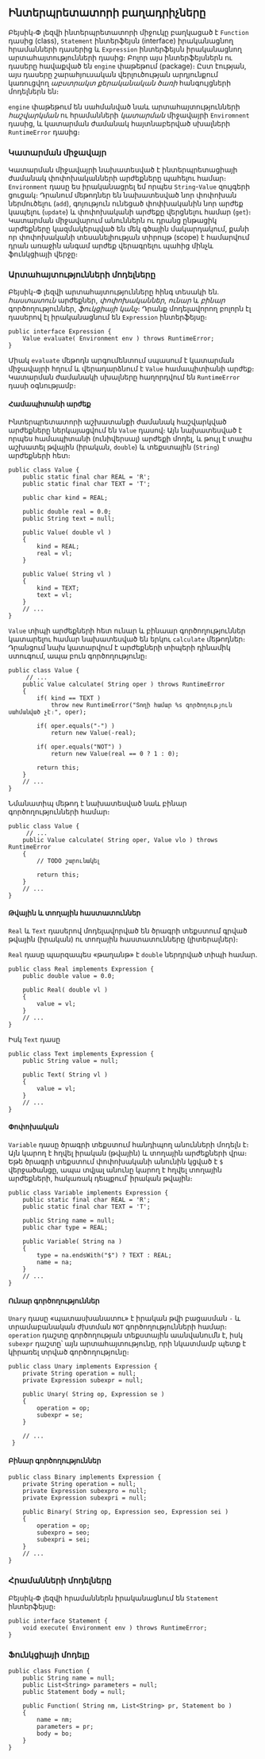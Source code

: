 ## Ինտերպրետատորի բաղադրիչները

Բեյսիկ֊Փ լեզվի ինտերպրետատորի միջուկը բաղկացած է `Function` դասից (class), 
`Statement` ինտերֆեյսն (interface) իրականացնող հրամանների դասերից և `Expression` 
ինտերֆեյսն իրականացնող արտահայտությունների դասից։ Բոլոր այս ինտերֆեյսներն ու 
դասերը հավաքված են `engine` փաթեթում (package)։ Ըստ էության, այս դասերը 
շարահյուսական վերլուծության արդյունքում կառուցվող _աբստրակտ քերականական ծառի_
հանգույցների մոդելներն են։

`engine` փաթեթում են սահմանված նաև արտահայտությունների _հաշվարկման_ ու հրամանների 
_կատարման_ միջավայրի `Enviromnent` դասից, և կատարման ժամանակ հայտնաբերված 
սխալների `RuntimeError` դասից։


### Կատարման միջավայր

Կատարման միջավայրի նախատեսված է ինտերպրետացիայի ժամանակ փոփոխականների արժեքները 
պահելու համար։ `Environment` դասը ես իրականացրել եմ որպես `String`-`Value`
զույգերի ցուցակ։ Դրանում մեթոդներ են նախատեսված նոր փոփոխան ներմուծելու (`add`), 
գոյություն ունեցած փոփխականին նոր արժեք կապելու (`update`) և փոփոխականի արժեքը 
վերցնելու համար (`get`)։ Կատարման միջավարում անուններն ու դրանց ընթացիկ արժեքները
կազմակերպված են մեկ գծային մակարդակում, քանի որ փոփոխականի տեսանելիության տիրույթ 
(scope) է համարվում դրան առաջին անգամ արժեք վերագրելու պահից մինչև ֆունկցիայի վերջը։


### Արտահայտությունների մոդելները

Բեյսիկ-Փ լեզվի արտահայտությունները հինգ տեսակի են. _հաստատուն_ արժեքներ, 
_փոփոխականներ_, _ունար_ և _բինար_ գործողություններ, _ֆուկցիայի կանչ_։ Դրանք 
մոդելավորող բոլորն էլ դասերով էլ իրականացնում են `Expression` ինտերֆեյսը։

````
public interface Expression {
    Value evaluate( Environment env ) throws RuntimeError;
}
````

Միակ `evaluate` մեթոդն արգումենտում սպասում է կատարման միջավայրի հղում և
վերադարձնում է `Value` համապիտիանի արժեք։ Կատարման ժամանակի սխալները
հաղորդվում են `RuntimeError` դասի օգնությամբ։


#### Համապիտանի արժեք

Ինտերպրետատորի աշխատանքի ժամանակ հաշվարկված արժեքները ներկայացվում են `Value`
դասով։ Այն նախատեսված է որպես համապիտանի (ունիվերսալ) արժեքի մոդել, և թույլ է
տալիս աշխատել թվային (իրական, `double`) և տեքստային (`String`) արժեքների
հետ։

````
public class Value {
    public static final char REAL = 'R';
    public static final char TEXT = 'T';

    public char kind = REAL;

    public double real = 0.0;
    public String text = null;

    public Value( double vl )
    {
        kind = REAL;
        real = vl;
    }

    public Value( String vl )
    {
        kind = TEXT;
        text = vl;
    }
    // ...
}
````

`Value` տիպի արժեքների հետ ունար և բինաար գործողություններ կատարելու համար
 նախատեսված են երկու `calculate` մեթոդներ։ Դրանցում նախ կատարվում է արժեքների
 տիպերի դինամիկ ստուգում, ապա բուն գործողությունը։
 
````
public class Value {
     // ...
    public Value calculate( String oper ) throws RuntimeError
    {
        if( kind == TEXT )
            throw new RuntimeError("Տողի համար %s գործողություն սահմանված չէ։", oper);

        if( oper.equals("-") )
            return new Value(-real);

        if( oper.equals("NOT") )
            return new Value(real == 0 ? 1 : 0);

        return this;
    }
    // ...
}
````

Նմանատիպ մեթոդ է նախատեսված նաև բինար գործողությունների համար։

````
public class Value {
     // ...
    public Value calculate( String oper, Value vlo ) throws RuntimeError
    {
        // TODO շարունակել

        return this;
    }
    // ...
}
````


#### Թվային և տողային հաստատուններ

`Real` և `Text` դասերով մոդելավորված են ծրագրի տեքստում գրված թվային (իրական) 
ու տողային հաստատունները (լիտերալներ)։

`Real` դասը պարզապես «թաղանթ» է `double` ներդրված տիպի համար․

````
public class Real implements Expression {
    public double value = 0.0;

    public Real( double vl )
    {
        value = vl;
    }
    // ...
}
````

Իսկ `Text` դասը

````
public class Text implements Expression {
    public String value = null;

    public Text( String vl )
    {
        value = vl;
    }
    // ...
}
````



#### Փոփոխական

`Variable` դասը ծրագրի տեքստում հանդիպող անունների մոդելն է։ Այն կարող է հղվել
իրական (թվային) և տողային արժեքների վրա։ Եթե ծրագրի տեքստում փոփոխականի անունին
կցված է `$` վերջածանցը, ապա տվյալ անունը կարող է հղվել տողային արժեքների, 
հակառակ դեպքում՝ իրական թվային։

````
public class Variable implements Expression {
    public static final char REAL = 'R';
    public static final char TEXT = 'T';

    public String name = null;
    public char type = REAL;

    public Variable( String na )
    {
        type = na.endsWith("$") ? TEXT : REAL;
        name = na;
    }
    // ...
}
````


#### Ունար գործողություններ

`Unary` դասը «պատասխանատու» է իրական թվի բացասման `-` և տրամաբանական 
ժխտման `NOT` գործողությունների համար։ `operation` դաշտը գործողության
տեքստային աանվանումն է, իսկ `subexpr` դաշտը՝ այն արտահայտությունը, 
որի նկատմամբ պետք է կիրառել տրված գործողությունը։ 

````
public class Unary implements Expression {
    private String operation = null;
    private Expression subexpr = null;

    public Unary( String op, Expression se )
    {
        operation = op;
        subexpr = se;
    }

    // ...
 }
````

#### Բինար գործողություններ

````
public class Binary implements Expression {
    private String operation = null;
    private Expression subexpro = null;
    private Expression subexpri = null;

    public Binary( String op, Expression seo, Expression sei )
    {
        operation = op;
        subexpro = seo;
        subexpri = sei;
    }
    // ...
}
````


### Հրամանների մոդելները

Բեյսիկ֊Փ լեզվի հրամաններն իրականացնում են `Statement` ինտերֆեյսը։

````
public interface Statement {
    void execute( Environment env ) throws RuntimeError;
}
````

### Ֆունկցիայի մոդելը

````
public class Function {
    public String name = null;
    public List<String> parameters = null;
    public Statement body = null;

    public Function( String nm, List<String> pr, Statement bo )
    {
        name = nm;
        parameters = pr;
        body = bo;
    }
}
````







